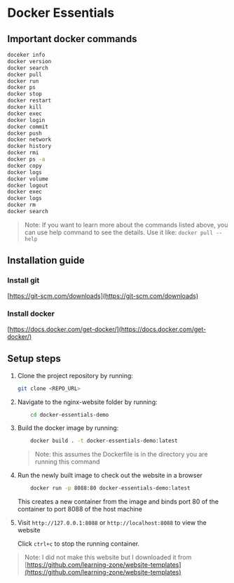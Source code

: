 # Docker Essentials

## Important docker commands

```bash
doceker info
docker version
docker search
docker pull
docker run
docker ps
docker stop
docker restart
docker kill
docker exec
docker login
docker commit
docker push
docker network
docker history
docker rmi
docker ps -a
docker copy
docker logs  
docker volume
docker logout
docker exec
docker logs
docker rm
docker search
```

> Note: If you want to learn more about the commands listed above, you can use help command to see the details.
> Use it like: `docker pull --help`

## Installation guide

### **Install git**

[https://git-scm.com/downloads](https://git-scm.com/downloads)

### **Install docker**

[https://docs.docker.com/get-docker/](https://docs.docker.com/get-docker/)

## Setup steps

1. Clone the project repository by running:

    ```bash
    git clone <REPO_URL>
    ```

2. Navigate to the nginx-website folder by running:

    ```bash
        cd docker-essentials-demo
    ```

3. Build the docker image by running:

    ```bash
        docker build . -t docker-essentials-demo:latest
    ```

    > Note: this assumes the Dockerfile is in the directory you are running this command

4. Run the newly built image to check out the website in a browser

    ```bash
        docker run -p 8088:80 docker-essentials-demo:latest
    ```

    This creates a new container from the image and binds port 80 of the container to port 8088 of the host machine

5. Visit `http://127.0.0.1:8088` or `http://localhost:8088` to view the website

    Click `ctrl+c` to stop the running container.

> Note: I did not make this website but I downloaded it from [https://github.com/learning-zone/website-templates](https://github.com/learning-zone/website-templates)
